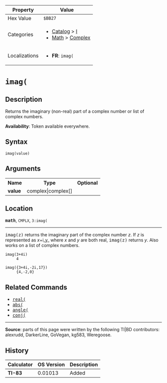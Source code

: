 | Property      | Value |
|---------------|-------|
| Hex Value     | `$BB27`|
| Categories    | <ul><li>[Catalog](<../categories/Catalog.md>) > [I](<../categories/Catalog.md#I>)</li><li>[Math](<../categories/Math.md>) > [Complex](<../categories/Math.md#Complex>)</li></ul> |
| Localizations | <ul><li><b>FR</b>: `imag(`</li></ul> |

# `imag(`

## Description
Returns the imaginary (non-real) part of a complex number or list of complex numbers.


<b>Availability</b>: Token available everywhere.

## Syntax
`imag(value)`

## Arguments
<table>
<tr><th>Name</th><th>Type</th><th>Optional</th></tr>

<tr><td><b>value</b></td><td>complex|complex[]</td><td></td></tr>

</table>

## Location
<tt><kbd><b>math</b></kbd></tt>, `CMPLX`, `3:imag(`
<hr>

<tt>imag(z)</tt> returns the imaginary part of the complex number _z_. If _z_ is represented as _x_+i_y_ where _x_ and _y_ are both real, <tt>imag(z)</tt> returns _y_. Also works on a list of complex numbers.

```ti-basic
imag(3+4i)
     4

imag({3+4i,-2i,17})
     {4,-2,0}
```

## Related Commands

*   <tt><a href="real(.md">real(</a></tt>
*   <tt><a href="abs(.md">abs(</a></tt>
*   <tt><a href="angle(.md">angle(</a></tt>
*   <tt><a href="conj(.md">conj(</a></tt>

* * *

**Source**: parts of this page were written by the following TI|BD contributors: alexrudd, DarkerLine, GoVegan, kg583, Weregoose.

## History
| Calculator | OS Version | Description |
|------------|------------|-------------|
| <b>TI-83</b> | 0.01013 | Added |


